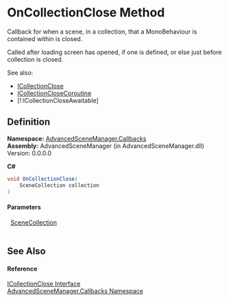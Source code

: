 # OnCollectionClose Method



Callback for when a scene, in a collection, that a MonoBehaviour is contained within is closed.

Called after loading screen has opened, if one is defined, or else just before collection is closed.
  
  
 See also: <ul><li><a href="T_AdvancedSceneManager_Callbacks_ICollectionClose">ICollectionClose</a></li><li><a href="T_AdvancedSceneManager_Callbacks_ICollectionCloseCoroutine">ICollectionCloseCoroutine</a></li><li>[!:ICollectionCloseAwaitable]</li></ul>





## Definition
**Namespace:** <a href="N_AdvancedSceneManager_Callbacks">AdvancedSceneManager.Callbacks</a>  
**Assembly:** AdvancedSceneManager (in AdvancedSceneManager.dll) Version: 0.0.0.0

**C#**
``` C#
void OnCollectionClose(
	SceneCollection collection
)
```



#### Parameters
<dl><dt>  <a href="T_AdvancedSceneManager_Models_SceneCollection">SceneCollection</a></dt><dd> </dd></dl>

## See Also


#### Reference
<a href="T_AdvancedSceneManager_Callbacks_ICollectionClose">ICollectionClose Interface</a>  
<a href="N_AdvancedSceneManager_Callbacks">AdvancedSceneManager.Callbacks Namespace</a>  
